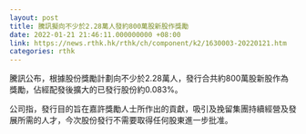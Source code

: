 ```yaml
---
layout: post
title: 騰訊擬向不少於2.28萬人發約800萬股新股作獎勵
date: 2022-01-21 21:46:11.000000000 +08:00
link: https://news.rthk.hk/rthk/ch/component/k2/1630003-20220121.htm
categories: rthk
---
```


騰訊公布，根據股份獎勵計劃向不少於2.28萬人，發行合共約800萬股新股作為獎勵，佔經配發後擴大的已發行股份約0.083%。

公司指，發行目的旨在嘉許獎勵人士所作出的貢獻，吸引及挽留集團持續經營及發展所需的人才，今次股份發行不需要取得任何股東進一步批准。
